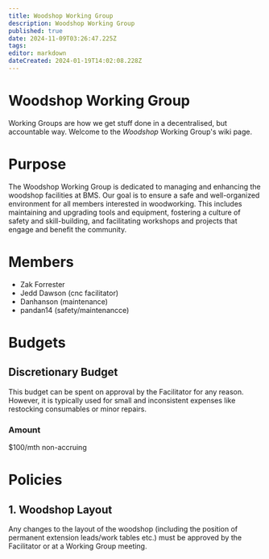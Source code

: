 ```yaml
---
title: Woodshop Working Group
description: Woodshop Working Group
published: true
date: 2024-11-09T03:26:47.225Z
tags: 
editor: markdown
dateCreated: 2024-01-19T14:02:08.228Z
---
```


# Woodshop Working Group
Working Groups are how we get stuff done in a decentralised, but accountable way. Welcome to the *Woodshop* Working Group's wiki page.

# Purpose
The Woodshop Working Group is dedicated to managing and enhancing the woodshop facilities at BMS. Our goal is to ensure a safe and well-organized environment for all members interested in woodworking. This includes maintaining and upgrading tools and equipment, fostering a culture of safety and skill-building, and facilitating workshops and projects that engage and benefit the community.

# Members
* Zak Forrester
* Jedd Dawson (cnc facilitator)
* Danhanson (maintenance)
* pandan14 (safety/maintenancce)

# Budgets
## Discretionary Budget
This budget can be spent on approval by the Facilitator for any reason. However, it is typically used for small and inconsistent expenses like restocking consumables or minor repairs.

### Amount
$100/mth non-accruing

# Policies
## 1. Woodshop Layout
Any changes to the layout of the woodshop (including the position of permanent extension leads/work tables etc.) must be approved by the Facilitator or at a Working Group meeting.